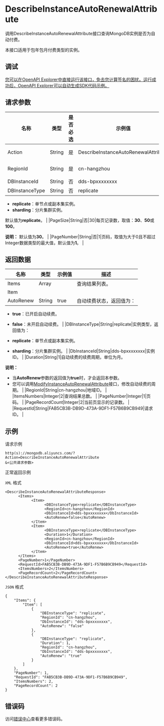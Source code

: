 # DescribeInstanceAutoRenewalAttribute

调用DescribeInstanceAutoRenewalAttribute接口查询MongoDB实例是否为自动付费。

本接口适用于包年包月付费类型的实例。

## 调试

[您可以在OpenAPI Explorer中直接运行该接口，免去您计算签名的困扰。运行成功后，OpenAPI Explorer可以自动生成SDK代码示例。](https://api.aliyun.com/#product=Dds&api=DescribeInstanceAutoRenewalAttribute&type=RPC&version=2015-12-01)

## 请求参数

|名称|类型|是否必选|示例值|描述|
|--|--|----|---|--|
|Action|String|是|DescribeInstanceAutoRenewalAttribute|要执行的操作，取值：**DescribeInstanceAutoRenewalAttribute**。 |
|RegionId|String|是|cn-hangzhou|实例所属的地域ID，您可以通过调用[DescribeDBInstanceAttribute](~~62010~~)进行查询。 |
|DBInstanceId|String|否|dds-bpxxxxxxxx|实例ID。 |
|DBInstanceType|String|否|replicate|实例类型，取值：

 -   **replicate**：单节点或副本集实例。
-   **sharding**：分片集群实例。

 默认值为**replicate**。 |
|PageSize|String|否|30|每页记录数，取值：**30**、**50**或**100**。

 **说明：** 默认值为**30**。 |
|PageNumber|String|否|1|页码，取值为大于0且不超过Integer数据类型的最大值，默认值为**1**。 |

## 返回数据

|名称|类型|示例值|描述|
|--|--|---|--|
|Items|Array| |查询结果列表。 |
|Item| | | |
|AutoRenew|String|true|自动续费状态，返回值为：

 -   **true**：已开启自动续费。
-   **false**：未开启自动续费。 |
|DBInstanceType|String|replicate|实例类型，返回值为：

 -   **replicate**：单节点或副本集实例。
-   **sharding**：分片集群实例。 |
|DbInstanceId|String|dds-bpxxxxxxxx|实例ID。 |
|Duration|String|1|自动续费的续费周期，单位为月。

 **说明：**

-   当**AutoRenew**参数的返回值为**true**时，才会返回本参数。
-   您可以调用[ModifyInstanceAutoRenewalAttribute](~~145979~~)接口，修改自动续费的周期。 |
|RegionId|String|cn-hangzhou|地域ID。 |
|ItemsNumbers|Integer|2|查询结果总数。 |
|PageNumber|Integer|1|页码。 |
|PageRecordCount|Integer|2|当前页显示的记录数。 |
|RequestId|String|FAB5CB3B-DB9D-473A-9DF1-F57B6B9CB949|请求ID。 |

## 示例

请求示例

```
http(s)://mongodb.aliyuncs.com/?Action=DescribeInstanceAutoRenewalAttribute
&<公共请求参数>
```

正常返回示例

`XML` 格式

```
<DescribeInstanceAutoRenewalAttributeResponse>
	  <Items>
		    <Item>
			      <DBInstanceType>replicate</DBInstanceType>
			      <RegionId>cn-hangzhou</RegionId>
			      <DbInstanceId>dds-bpxxxxxxxx</DbInstanceId>
			      <AutoRenew>false</AutoRenew>
		    </Item>
		    <Item>
			      <DBInstanceType>replicate</DBInstanceType>
			      <Duration>1</Duration>
			      <RegionId>cn-hangzhou</RegionId>
			      <DbInstanceId>dds-bpxxxxxxxx</DbInstanceId>
			      <AutoRenew>true</AutoRenew>
		    </Item>
	  </Items>
	  <PageNumber>1</PageNumber>
	  <RequestId>FAB5CB3B-DB9D-473A-9DF1-F57B6B9CB949</RequestId>
	  <ItemsNumbers>2</ItemsNumbers>
	  <PageRecordCount>2</PageRecordCount>
</DescribeInstanceAutoRenewalAttributeResponse>
```

`JSON` 格式

```
{
	"Items": {
		"Item": [
			{
				"DBInstanceType": "replicate",
				"RegionId": "cn-hangzhou",
				"DbInstanceId": "dds-bpxxxxxxxx",
				"AutoRenew": "false"
			},
			{
				"DBInstanceType": "replicate",
				"Duration": 1,
				"RegionId": "cn-hangzhou",
				"DbInstanceId": "dds-bpxxxxxxxx",
				"AutoRenew": "true"
			}
		]
	},
	"PageNumber": 1,
	"RequestId": "FAB5CB3B-DB9D-473A-9DF1-F57B6B9CB949",
	"ItemsNumbers": 2,
	"PageRecordCount": 2
}
```

## 错误码

访问[错误中心](https://error-center.alibabacloud.com/status/product/Dds)查看更多错误码。

